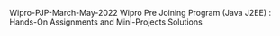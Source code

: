 Wipro-PJP-March-May-2022
Wipro Pre Joining Program (Java J2EE) : Hands-On Assignments and Mini-Projects Solutions 
